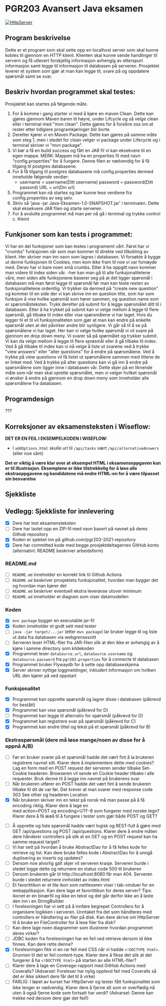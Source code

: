 # PGR203 Avansert Java eksamen

[![HttpServer](https://github.com/kristiania-pgr203-2021/pgr203-exam-eskil4152/actions/workflows/maven.yml/badge.svg)](https://github.com/kristiania-pgr203-2021/pgr203-exam-eskil4152/actions/workflows/maven.yml/badge.svg)


## Program beskrivelse
Dette er et program som skal sette opp en localhost server som skal kunne kobles til gjennom en HTTP klient. Klienten skal kunne sende handlinger til servern og få utlevert forskjellig informasjon avhengig av etterspurt informasjon samt legge til informasjon til databasen på serveren.
Prosjektet leverer et system som gjør at man kan legge til, svare på og oppdatere spørsmål samt se svar.


## Beskriv hvordan programmet skal testes:
Prosjektet kan startes på følgende måte.

1. For å komme i gang starter vi med å kjøre en maven Clean. Dette kan gjøres gjennom Maven baren til høyre, under Lifcycle og så velge clean eller i terminal med "mvn clean". Dette gjøres for å forsikre oss om at rester etter tidlgiere programkjøringer blir borte.
2. Deretter kjører vi en Maven Package. Dette kan gjøres på samme måte som steg 1, men i stedet for clean velger vi package under Lifecycle og i terminal skriver vi "mvn package".  
3. Vi bør a få en build success og fått en JAR fil vi kan eksekvere til en egen mappe. MERK: Mappen må ha en properties fil med navn "config.properties" for å fungere. Denne filen er nødvendig for å få tilgang til postgres databasene.
4. For å få tilgang til postgres databasene må config.properties dermed inneholde følgende verdier:
   - username = username(Ditt username)
     password = password(Ditt passord)
     URL = url(Din url)
5. Programmet kan nå startes og bør kunne lese verdiene fra config.properties av seg selv. 
6. Skriv så 'java -jar Java-Eksamen-1.0-SNAPSHOT.jar' i terminalen. Dette skal eksekvere JAR filen og starte serveren. 
7. For å avslutte programmet må man per nå gå i terminal og trykke control c. Kleint
## Funkjsoner som kan tests i programmet:
Vi har en del funksjoner som kan testes i programemt vårt.
Først har vi "crumbs" funksjonen vår som man kommer til direkte ved tilkobling av klient. Her skriver man inn navn som lagres i databasen. Vi forsøkte å bygge ut denne funksjonen til Cookies, men kom ikke fram til noe vi var fornøyde med. Derav har vi bare noen små crumbs.
Etter å ha oppgitt navn kommer man videre til index siden vår. 
    -her kan man gå til alle funksjonalitetene våre, men siden alle funksjonene baserer seg på at det ligger spørsmål i databasen må man først legge til spørsmål før man kan teste resten av funksjonalitetene ordentlig.
Vi trykker da dermed på "create new question" og kommer til en side der vi kan skrive inn en question title, som har som funksjon å vise hvilke spørsmål som hører sammen, og question name som er spørsmålsteksten. Trykk deretter på submit for å legge spørsmålet ditt til i databasen.
Etter å ha trykket på submit kan vi velge mellom å legge til flere spørsmål, gå tilbake til index eller vise spørsmålene vi har laget. Hvis du legger til et til vil funksjonaliteten som gjør at man kan endre på enkelte spørsmål uten at det påvirker andre blir synligere.
Vi går så til å se på spørsmålene vi har laget. Her kan vi velge hvilke spørsmål vi vil svare på gjennom en drop down meny. Vi svarer så på spørmålet og trykker submit.
Vi kan da velge mellom å legge til flere sprøsmål eller å gå tilbake til index.
Ved å gå tilbake til index kan vi nå velge å liste ut svarene ved å trykke "view answers" eller "alter questions" for å endre på spørsmålene.
Ved å trykke på view questions vil få listet ut spørsmålene  sammen med titlene de er linket med.
Ved å trykke på alter questions kan vi gå inn å endre på spørsmålene som ligger inne i databasen vår. Dette skjer på en liknende måte som når man skal oprette spørsmålet, men vi velger hvilket spørsmål vi ønsker å endre på gjennom en drop down meny som inneholder alle spørsmålene fra databasen.


## Programdesign 
???

## Korreksjoner av eksamensteksten i Wiseflow:

**DET ER EN FEIL I EKSEMPELKODEN I WISEFLOW:**

* I `addOptions.html` skulle url til `/api/tasks` vært `/api/alternativeAnswers` (eller noe sånt)

**Det er viktig å være klar over at eksempel HTML i eksamensoppgaven kun er til illustrasjon. Eksemplene er ikke tilstrekkelig for å løse alle ekstraoppgavene og kandidatene må endre HTML-en for å være tilpasset sin besvarelse**


## Sjekkliste

## Vedlegg: Sjekkliste for innlevering

* [x] Dere har lest eksamensteksten
* [ ] Dere har lastet opp en ZIP-fil med navn basert på navnet på deres Github repository
* [x] Koden er sjekket inn på github.com/pgr203-2021-repository
* [x] Dere har committed kode med begge prosjektdeltagernes GitHub konto (alternativt: README beskriver arbeidsform)

### README.md

* [ ] `README.md` inneholder en korrekt link til Github Actions
* [ ] `README.md` beskriver prosjektets funksjonalitet, hvordan man bygger det og hvordan man kjører det
* [ ] `README.md` beskriver eventuell ekstra leveranse utover minimum
* [ ] `README.md` inneholder et diagram som viser datamodellen

### Koden

* [x] `mvn package` bygger en executable jar-fil
* [x] Koden inneholder et godt sett med tester
* [ ] `java -jar target/...jar` (etter `mvn package`) lar bruker legge til og liste ut data fra databasen via webgrensesnitt
* [ ] Serveren leser HTML-filer fra JAR-filen slik at den ikke er avhengig av å kjøre i samme directory som kildekoden
* [x] Programmet leser `dataSource.url`, `dataSource.username` og `dataSource.password` fra `pgr203.properties` for å connecte til databasen
* [x] Programmet bruker Flywaydb for å sette opp databaseskjema
* [x] Server skriver nyttige loggmeldinger, inkludert informasjon om hvilken URL den kjører på ved oppstart

### Funksjonalitet

* [x] Programmet kan opprette spørsmål og lagrer disse i databasen (påkrevd for bestått)
* [x] Programmet kan vise spørsmål (påkrevd for D)
* [ ] Programmet kan legge til alternativ for spørsmål (påkrevd for D)
* [x] Programmet kan registrere svar på spørsmål (påkrevd for C)
* [x] Programmet kan endre tittel og tekst på et spørsmål (påkrevd for B)

### Ekstraspørsmål (dere må løse mange/noen av disse for å oppnå A/B)

* [ ] Før en bruker svarer på et spørsmål hadde det vært fint å la brukeren registrere navnet sitt. Klarer dere å implementere dette med cookies? Lag en form med en POST request der serveren sender tilbake Set-Cookie headeren. Browseren vil sende en Cookie header tilbake i alle requester. Bruk denne til å legge inn navnet på brukerens svar
* [ ] Når brukeren utfører en POST hadde det vært fint å sende brukeren tilbake til dit de var før. Det krever at man svarer med response code 303 See other og headeren Location
* [x] Når brukeren skriver inn en tekst på norsk må man passe på å få encoding riktig. Klarer dere å lage en <form> med action=POST og encoding=UTF-8 som fungerer med norske tegn? Klarer dere å få æøå til å fungere i tester som gjør både POST og GET?
* [ ] Å opprette og liste spørsmål hadde vært logisk og REST-fult å gjøre med GET /api/questions og POST /api/questions. Klarer dere å endre måten dere hånderer controllers på slik at en GET og en POST request kan ha samme request target?
* [ ] Vi har sett på hvordan å bruke AbstractDao for å få felles kode for retrieve og list. Kan dere bruke felles kode i AbstractDao for å unngå duplisering av inserts og updates?
* [ ] Dersom noe alvorlig galt skjer vil serveren krasje. Serveren burde i stedet logge dette og returnere en status code 500 til brukeren
* [ ] Dersom brukeren går til http://localhost:8080 får man 404. Serveren burde i stedet returnere innholdet av index.html
* [ ] Et favorittikon er et lite ikon som nettleseren viser i tab-vinduer for en webapplikasjon. Kan dere lage et favorittikon for deres server? Tips: ikonet er en binærfil og ikke en tekst og det går derfor ikke an å laste den inn i en StringBuilder
* [ ] I forelesningen har vi sett på å innføre begrepet Controllers for å organisere logikken i serveren. Unntaket fra det som håndteres med controllers er håndtering av filer på disk. Kan dere skrive om HttpServer til å bruke en FileController for å lese filer fra disk?
* [ ] Kan dere lage noen diagrammer som illustrerer hvordan programmet deres virker?
* [ ] JDBC koden fra forelesningen har en feil ved retrieve dersom id ikke finnes. Kan dere rette denne?
* [x] I forelesningen fikk vi en rar feil med CSS når vi hadde `<!DOCTYPE html>`. Grunnen til det er feil content-type. Klarer dere å fikse det slik at det fungerer å ha `<!DOCTYPE html>` på starten av alle HTML-filer?
* [ ] Klarer dere å lage en Coverage-rapport med GitHub Actions med Coveralls? (Advarsel: Foreleser har nylig opplevd feil med Coveralls så det er ikke sikkert dere får det til å virke)
* [ ] FARLIG: I løpet av kurset har HttpServer og tester fått funksjonalitet som ikke lenger er nødvendig. Klarer dere å fjerne alt som er overflødig nå uten å også fjerne kode som fortsatt har verdi? (Advarsel: Denne kan trekke ned dersom dere gjør det feil!)
